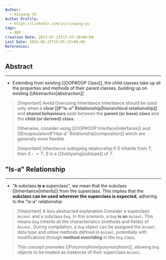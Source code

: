 ```yaml
---
Author:
  - Xinyang YU
Author Profile:
  - https://linkedin.com/in/xinyang-yu
tags:
  - OOP
Creation Date: 2023-07-23T17:47:10+08:00
Last Date: 2024-08-25T15:05:32+08:00
References: 
---
```

## Abstract
---
- Extending from existing [[OOP#OOP Class]], the child classes take up all the properties and methods of their parent classes, building up on existing [[Abstraction|abstraction]]

>[!important] Avoid Overusing Inheritance
> Inheritance should be used only when a **clear [[#"Is-a" Relationship|hierarchical relationship]]** and **shared behaviours** exist between the **parent (or base) class** and the **child (or derived) class**. 
> 
> Otherwise, consider using [[OOP#OOP Interface|interfaces]] and [[Encapsulation#"Has-a" Relationship|composition]] which are generally more flexible.

>[!important] Inheritance subtyping relationship
> If $S$ inherits from $T$, then $S :< T$. $S$ is a [[Subtyping|subtype]] of $T$.

## "Is-a" Relationship
---
- "A subclass **is a** superclass", we mean that the subclass [[Inheritance|inherits]] from the superclass. This implies that the **subclass can be used wherever the superclass is expected**, adhering to the "is-a" relationship

>[!important] A less abstracted explanation
> Consider a superclass `Animal` and a subclass `Dog`. In this scenario, a `Dog` **is an** `Animal`. This means `Dog` inherits all the characteristics (methods and fields) of `Animal`. During compilation, a `Dog` object can be assigned the `Animal` data type and utilise methods defined in `Animal`, potentially with modifications through **method overriding** in the `Dog` class.
> 
> This concept promotes [[Polymorphism|polymorphism]], allowing `Dog` objects to be treated as instances of their superclass `Animal`.



